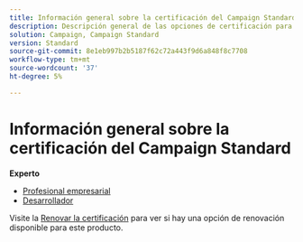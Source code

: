 ```yaml
---
title: Información general sobre la certificación del Campaign Standard
description: Descripción general de las opciones de certificación para Adobe Campaign Standard
solution: Campaign, Campaign Standard
version: Standard
source-git-commit: 8e1eb997b2b5187f62c72a443f9d6a848f8c7708
workflow-type: tm+mt
source-wordcount: '37'
ht-degree: 5%

---
```


# Información general sobre la certificación del Campaign Standard

**Experto**

* [Profesional empresarial](/help/certifications/acs/acs-e-business.md) <!--AD0-E307-->
* [Desarrollador](/help/certifications/acs/acs-e-developer.md) <!--AD0-E306-->

Visite la [Renovar la certificación](/help/certifications/renew.md) para ver si hay una opción de renovación disponible para este producto.
